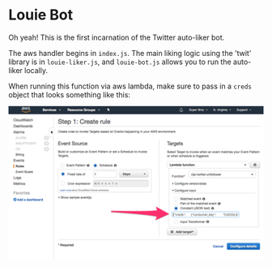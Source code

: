 # Louie Bot

Oh yeah! This is the first incarnation of the Twitter auto-liker bot.

The aws handler begins in `index.js`. The main liking logic using the 'twit' library is in `louie-liker.js`, and `louie-bot.js` allows you to run the auto-liker locally.
 
When running this function via aws lambda, make sure to pass in a `creds` object that looks something like this:
 
<img src="./cloudwatch-management-console-creds-input.png" />